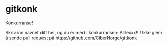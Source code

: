 gitkonk
=======

Konkurranse!

Skriv inn navnet ditt her, og du er med i konkurransen:
Alllexxx!!!!
Ikke glem å sende pull request på https://github.com/CiberNorge/gitkonk
